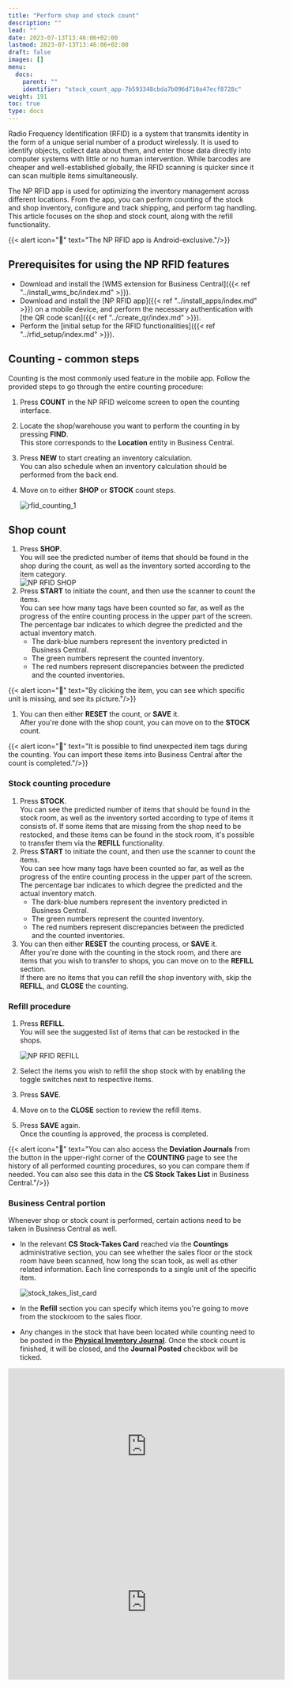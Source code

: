 ```yaml
---
title: "Perform shop and stock count"
description: ""
lead: ""
date: 2023-07-13T13:46:06+02:00
lastmod: 2023-07-13T13:46:06+02:00
draft: false
images: []
menu:
  docs:
    parent: ""
    identifier: "stock_count_app-7b593348cbda7b096d710a47ecf8728c"
weight: 191
toc: true
type: docs
---
```


Radio Frequency Identification (RFID) is a system that transmits identity in the form of a unique serial number of a product wirelessly. It is used to identify objects, collect data about them, and enter those data directly into computer systems with little or no human intervention. While barcodes are cheaper and well-established globally, the RFID scanning is quicker since it can scan multiple items simultaneously. 

The NP RFID app is used for optimizing the inventory management across different locations. From the app, you can perform counting of the stock and shop inventory, configure and track shipping, and perform tag handling. This article focuses on the shop and stock count, along with the refill functionality. 

  {{< alert icon="📝" text="The NP RFID app is Android-exclusive."/>}}


## Prerequisites for using the NP RFID features

- Download and install the [WMS extension for Business Central]({{< ref "../install_wms_bc/index.md" >}}).
- Download and install the [NP RFID app]({{< ref "../install_apps/index.md" >}}) on a mobile device, and perform the necessary authentication with [the QR code scan]({{< ref "../create_qr/index.md" >}}).
- Perform the [initial setup for the RFID functionalities]({{< ref "../rfid_setup/index.md" >}}). 

## Counting - common steps

Counting is the most commonly used feature in the mobile app. Follow the provided steps to go through the entire counting procedure:

1. Press **COUNT** in the NP RFID welcome screen to open the counting interface. 
2. Locate the shop/warehouse you want to perform the counting in by pressing **FIND**.      
   This store corresponds to the **Location** entity in Business Central. 
3. Press **NEW** to start creating an inventory calculation.          
   You can also schedule when an inventory calculation should be performed from the back end.
4. Move on to either **SHOP** or **STOCK** count steps.      

   ![rfid_counting_1](rfid_count_2.PNG)


## Shop count

1. Press **SHOP**.      
   You will see the predicted number of items that should be found in the shop during the count, as well as the inventory sorted according to the item category.     
   ![NP RFID SHOP](NP_RFID_SHOP.PNG)
2. Press **START** to initiate the count, and then use the scanner to count the items.    
   You can see how many tags have been counted so far, as well as the progress of the entire counting process in the upper part of the screen. The percentage bar indicates to which degree the predicted and the actual inventory match. 
   - The dark-blue numbers represent the inventory predicted in Business Central.
   - The green numbers represent the counted inventory.
   - The red numbers represent discrepancies between the predicted and the counted inventories. 

  {{< alert icon="📝" text="By clicking the item, you can see which specific unit is missing, and see its picture."/>}}

1. You can then either **RESET** the count, or **SAVE** it.     
   After you're done with the shop count, you can move on to the **STOCK** count.

  {{< alert icon="📝" text="It is possible to find unexpected item tags during the counting. You can import these items into Business Central after the count is completed."/>}}
  
### Stock counting procedure

1. Press **STOCK**.     
   You can see the predicted number of items that should be found in the stock room, as well as the inventory sorted according to type of items it consists of. If some items that are missing from the shop need to be restocked, and these items can be found in the stock room, it's possible to transfer them via the **REFILL** functionality. 
2. Press **START** to initiate the count, and then use the scanner to count the items.    
   You can see how many tags have been counted so far, as well as the progress of the entire counting process in the upper part of the screen. The percentage bar indicates to which degree the predicted and the actual inventory match. 
   - The dark-blue numbers represent the inventory predicted in Business Central.
   - The green numbers represent the counted inventory.
   - The red numbers represent discrepancies between the predicted and the counted inventories. 
3. You can then either **RESET** the counting process, or **SAVE** it.    
   After you're done with the counting in the stock room, and there are items that you wish to transfer to shops, you can move on to the **REFILL** section.      
   If there are no items that you can refill the shop inventory with, skip the **REFILL**, and **CLOSE** the counting. 

### Refill procedure

1. Press **REFILL**.    
   You will see the suggested list of items that can be restocked in the shops. 

   ![NP RFID REFILL](NP_RFID_REFILL.PNG)

2. Select the items you wish to refill the shop stock with by enabling the toggle switches next to respective items. 
3. Press **SAVE**.
4. Move on to the **CLOSE** section to review the refill items. 
5. Press **SAVE** again.    
   Once the counting is approved, the process is completed. 

  {{< alert icon="📝" text="You can also access the <b>Deviation Journals</b> from the button in the upper-right corner of the <b>COUNTING</b> page to see the history of all performed counting procedures, so you can compare them if needed. You can also see this data in the <b>CS Stock Takes List</b> in Business Central."/>}}

### Business Central portion

Whenever shop or stock count is performed, certain actions need to be taken in Business Central as well. 

- In the relevant **CS Stock-Takes Card** reached via the **Countings** administrative section, you can see whether the sales floor or the stock room have been scanned, how long the scan took, as well as other related information. Each line corresponds to a single unit of the specific item.    

   ![stock_takes_list_card](stock_takes_list_card.PNG)

- In the **Refill** section you can specify which items you're going to move from the stockroom to the sales floor.
- Any changes in the stock that have been located while counting need to be posted in the [**Physical Inventory Journal**](https://learn.microsoft.com/en-us/dynamics365/business-central/inventory-how-count-adjust-reclassify). Once the stock count is finished, it will be closed, and the **Journal Posted** checkbox will be ticked.


<iframe width="560" height="315" src="https://www.youtube.com/embed/jLBRKOKg0Ow" title="YouTube video player" frameborder="0" allow="accelerometer; autoplay; clipboard-write; encrypted-media; gyroscope; picture-in-picture; web-share" allowfullscreen></iframe>

<iframe width="560" height="315" src="https://www.youtube.com/embed/XmPsNlNjKkU" title="YouTube video player" frameborder="0" allow="accelerometer; autoplay; clipboard-write; encrypted-media; gyroscope; picture-in-picture; web-share" allowfullscreen></iframe>
